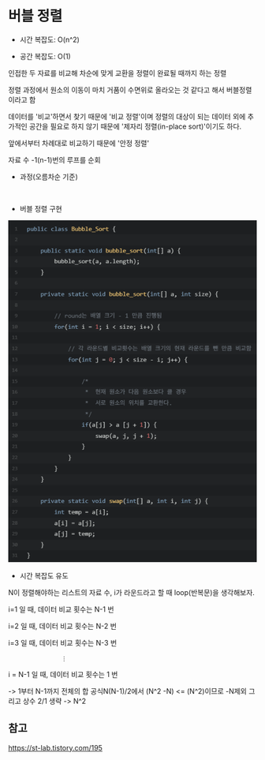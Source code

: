 # 버블 정렬

- 시간 복잡도: O(n^2)

- 공간 복잡도: O(1)

인접한 두 자료를 비교해 차순에 맞게 교환을 정렬이 완료될 때까지 하는 정렬

정렬 과정에서 원소의 이동이 마치 거품이 수면위로 올라오는 것 같다고 해서 버블정렬이라고 함

데이터를 '비교'하면서 찾기 때문에 '비교 정렬'이며 정렬의 대상이 되는 데이터 외에 추가적인 공간을 필요로 하지 않기 때문에 '제자리 정렬(in-place sort)'이기도 하다.

앞에서부터 차례대로 비교하기 때문에 '안정 정렬'

자료 수 -1(n-1)번의 루프를 순회

- 과정(오름차순 기준)

![]()

- 버블 정렬 구현

![](https://github.com/kabommm/TIL/blob/main/Algorithm/img/Bubble%20Sort.PNG)

- 시간 복잡도 유도
 
N이 정렬해야하는 리스트의 자료 수, i가 라운드라고 할 때 loop(반복문)을 생각해보자.

i=1  일 때, 데이터 비교 횟수는 N-1 번

i=2 일 때, 데이터 비교 횟수는 N-2 번

i=3 일 때, 데이터 비교 횟수는 N-3 번

                   ⋮

i = N-1 일 때, 데이터 비교 횟수는 1 번

-> 1부터 N-1까지 전체의 합 공식N(N-1)/2에서 (N^2 -N) <= (N^2)이므로 -N제외 그리고 상수 2/1 생략 -> N^2

## 참고

<https://st-lab.tistory.com/195>
